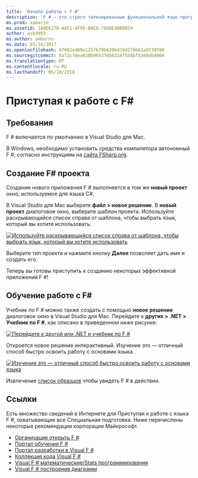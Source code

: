 ```yaml
---
title: 'Начало работы с F #'
description: 'F # — это строго типизированные функциональной язык программирования предназначены для выполнения на платформе .NET'
ms.prod: xamarin
ms.assetid: 1A0E627D-A4C1-4F95-BAED-76A0E40B9054
author: asb3993
ms.author: amburns
ms.date: 03/24/2017
ms.openlocfilehash: 07082ed68e1257679b6296470d276b61a9f39f00
ms.sourcegitcommit: 0a72c7dea020b965378b6314f558bf5360dbd066
ms.translationtype: MT
ms.contentlocale: ru-RU
ms.lasthandoff: 05/10/2018
---
```

# <a name="getting-started-with-f35"></a>Приступая к работе с F&#35;

## <a name="requirements"></a>Требования

F # включается по умолчанию в Visual Studio для Mac.

В Windows, необходимо установить средства компилятора автономный F #, согласно инструкциям на [сайта FSharp.org](http://fsharp.org/use/windows/).

## <a name="creating-an-f35-project"></a>Создание F&#35; проекта

Создание нового приложения F # выполняется в том же **новый проект** окно, используемое для языка C#.

В Visual Studio для Mac выберите **файл > новое решение**. В **новый проект** диалоговое окно, выберите шаблон проекта. Используйте раскрывающийся список справа от шаблона, чтобы выбрать язык, который вы хотите использовать:

 [![](overview-images/choosefsharp.png "Используйте раскрывающийся список справа от шаблона, чтобы выбрать язык, который вы хотите использовать")](overview-images/choosefsharp.png#lightbox)

Выберите тип проекта и нажмите кнопку **Далее** позволяет дать имя и создать его.


Теперь вы готовы приступить к созданию некоторых эффективной приложений F #!

## <a name="learning-to-use-f35"></a>Обучение работе с F&#35;

Учебник по F # можно также создать с помощью **новое решение** диалоговое окно в Visual Studio для Mac. Перейдите к **других > .NET > Учебник по F #**, как описано в приведенном ниже рисунке:

 [![](overview-images/fsharptutorial.png "Перейдите к другой или .NET и учебник по F #")](overview-images/fsharptutorial.png#lightbox)

Откроется новое решение интерактивный. Изучение это — отличный способ быстро освоить работу с основами языка.

 [![](overview-images/newtutorial-sml.png "Изучение это — отличный способ быстро освоить работу с основами языка")](overview-images/newtutorial.png#lightbox)

Извлечение [список образцов](~/cross-platform/platform/fsharp/samples.md) чтобы увидеть F # в действии.

## <a name="references"></a>Ссылки

Есть множество сведений в Интернете для Приступая к работе с языка F #, охватывающие все Специальная подготовка. Ниже перечислены некоторые рекомендации корпорации Майкрософт.

-  [Организация открыть F #](http://fsharp.org)
-  [Портал обучения F #](http://tryfsharp.org)
-  [Портал разработки в Visual F #](http://go.microsoft.com/fwlink/?LinkID=234174)
-  [Коллекция кода Visual F #](http://go.microsoft.com/fwlink/?LinkID=124614)
-  [Visual F # математические/Stats программирования](http://go.microsoft.com/fwlink/?LinkId=235173)
-  [Visual F # построения диаграмм](http://go.microsoft.com/fwlink/?LinkId=235176)

